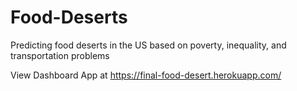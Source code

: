 # Food-Deserts
Predicting food deserts in the US based on poverty, inequality, and transportation problems

View Dashboard App at https://final-food-desert.herokuapp.com/
